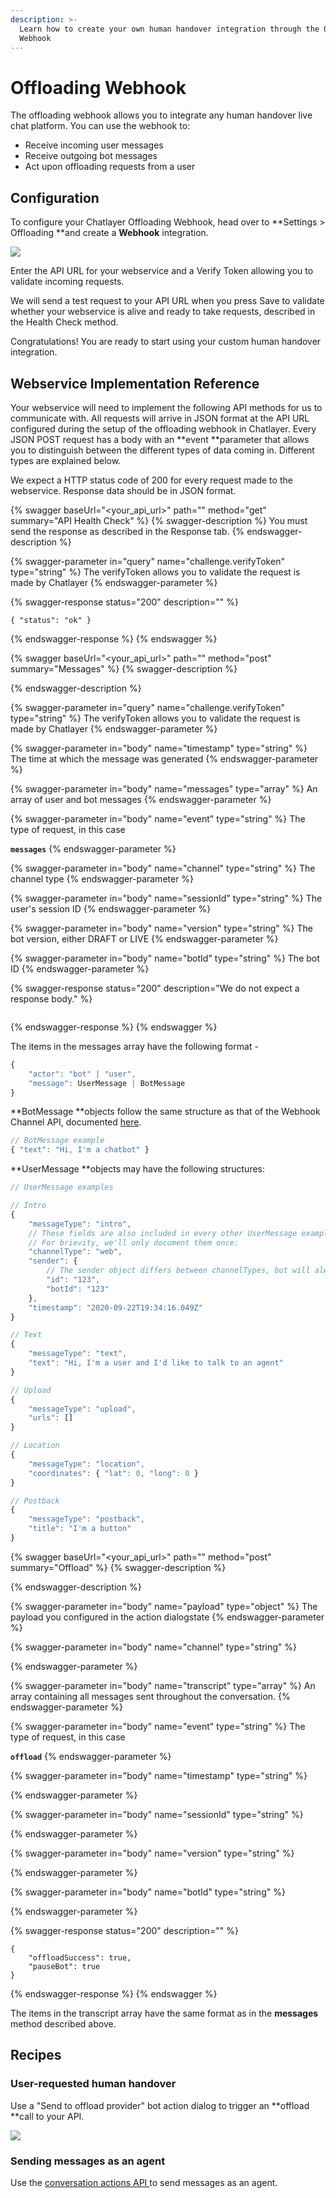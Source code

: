 ```yaml
---
description: >-
  Learn how to create your own human handover integration through the Offloading
  Webhook
---
```


# Offloading Webhook

The offloading webhook allows you to integrate any human handover live chat platform. You can use the webhook to:

* Receive incoming user messages
* Receive outgoing bot messages
* Act upon offloading requests from a user

## Configuration

To configure your Chatlayer Offloading Webhook, head over to **Settings > Offloading **and create a **Webhook** integration.

![](<../../.gitbook/assets/image (312).png>)

Enter the API URL for your webservice and a Verify Token allowing you to validate incoming requests.

We will send a test request to your API URL when you press Save to validate whether your webservice is alive and ready to take requests, described in the Health Check method.

Congratulations! You are ready to start using your custom human handover integration.

## Webservice Implementation Reference

Your webservice will need to implement the following API methods for us to communicate with. All requests will arrive in JSON format at the API URL configured during the setup of the offloading webhook in Chatlayer. Every JSON POST request has a body with an **event **parameter that allows you to distinguish between the different types of data coming in. Different types are explained below.

We expect a HTTP status code of 200 for every request made to the webservice. Response data should be in JSON format.

{% swagger baseUrl="<your_api_url>" path="" method="get" summary="API Health Check" %}
{% swagger-description %}
You must send the response as described in the Response tab. 
{% endswagger-description %}

{% swagger-parameter in="query" name="challenge.verifyToken" type="string" %}
The verifyToken allows you to validate the request is made by Chatlayer
{% endswagger-parameter %}

{% swagger-response status="200" description="" %}
```
{ "status": "ok" }
```
{% endswagger-response %}
{% endswagger %}

{% swagger baseUrl="<your_api_url>" path="" method="post" summary="Messages" %}
{% swagger-description %}

{% endswagger-description %}

{% swagger-parameter in="query" name="challenge.verifyToken" type="string" %}
The verifyToken allows you to validate the request is made by Chatlayer
{% endswagger-parameter %}

{% swagger-parameter in="body" name="timestamp" type="string" %}
The time at which the message was generated
{% endswagger-parameter %}

{% swagger-parameter in="body" name="messages" type="array" %}
An array of user and bot messages
{% endswagger-parameter %}

{% swagger-parameter in="body" name="event" type="string" %}
The type of request, in this case 

**`messages`**
{% endswagger-parameter %}

{% swagger-parameter in="body" name="channel" type="string" %}
The channel type
{% endswagger-parameter %}

{% swagger-parameter in="body" name="sessionId" type="string" %}
The user's session ID
{% endswagger-parameter %}

{% swagger-parameter in="body" name="version" type="string" %}
The bot version, either DRAFT or LIVE
{% endswagger-parameter %}

{% swagger-parameter in="body" name="botId" type="string" %}
The bot ID
{% endswagger-parameter %}

{% swagger-response status="200" description="We do not expect a response body." %}
```
```
{% endswagger-response %}
{% endswagger %}

The items in the messages array have the following format -

```javascript
{
    "actor": "bot" | "user",
    "message": UserMessage | BotMessage
}
```

**BotMessage **objects follow the same structure as that of the Webhook Channel API, documented [here](https://docs.chatlayer.ai/channels/webhook-api#message-objects).

```javascript
// BotMessage example
{ "text": "Hi, I'm a chatbot" }
```

**UserMessage **objects may have the following structures:

```javascript
// UserMessage examples

// Intro
{ 
    "messageType": "intro", 
    // These fields are also included in every other UserMessage example
    // For brievity, we'll only document them once:
    "channelType": "web",
    "sender": {
        // The sender object differs between channelTypes, but will always include:
        "id": "123",
        "botId": "123"
    },
    "timestamp": "2020-09-22T19:34:16.049Z" 
}

// Text
{ 
    "messageType": "text", 
    "text": "Hi, I'm a user and I'd like to talk to an agent" 
}

// Upload
{ 
    "messageType": "upload", 
    "urls": [] 
}

// Location
{ 
    "messageType": "location", 
    "coordinates": { "lat": 0, "long": 0 } 
}

// Postback
{ 
    "messageType": "postback", 
    "title": "I'm a button" 
}
```

{% swagger baseUrl="<your_api_url>" path="" method="post" summary="Offload" %}
{% swagger-description %}

{% endswagger-description %}

{% swagger-parameter in="body" name="payload" type="object" %}
The payload you configured in the action dialogstate
{% endswagger-parameter %}

{% swagger-parameter in="body" name="channel" type="string" %}

{% endswagger-parameter %}

{% swagger-parameter in="body" name="transcript" type="array" %}
An array containing all messages sent throughout the conversation.
{% endswagger-parameter %}

{% swagger-parameter in="body" name="event" type="string" %}
The type of request, in this case 

**`offload`**
{% endswagger-parameter %}

{% swagger-parameter in="body" name="timestamp" type="string" %}

{% endswagger-parameter %}

{% swagger-parameter in="body" name="sessionId" type="string" %}

{% endswagger-parameter %}

{% swagger-parameter in="body" name="version" type="string" %}

{% endswagger-parameter %}

{% swagger-parameter in="body" name="botId" type="string" %}

{% endswagger-parameter %}

{% swagger-response status="200" description="" %}
```
{
    "offloadSuccess": true,
    "pauseBot": true
}
```
{% endswagger-response %}
{% endswagger %}

The items in the transcript array have the same format as in the **messages** method described above.

## Recipes

### User-requested human handover

Use a "Send to offload provider" bot action dialog to trigger an **offload **call to your API.

![](<../../.gitbook/assets/image (313).png>)

### Sending messages as an agent

Use the [conversation actions API ](https://api.chatlayer.ai/v1/docs/#operation/executeConversationAction)to send messages as an agent. 



